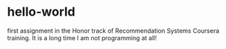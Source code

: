 # hello-world
first assignment in the Honor track of Recommendation Systems Coursera training.
It is a long time I am not programming at all!
